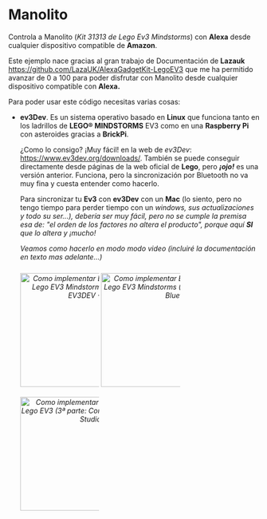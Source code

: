 # Manolito
Controla a Manolito (<i>Kit 31313 de Lego Ev3 Mindstorms</i>) con <b>Alexa</b> desde cualquier dispositivo compatible de <b>Amazon</b>.

Este ejemplo nace gracias al gran trabajo de Documentación de <b>Lazauk</b> https://github.com/LazaUK/AlexaGadgetKit-LegoEV3 que me ha permitido avanzar de 0 a 100 para poder disfrutar con Manolito desde cualquier dispositivo compatible con <b>Alexa.</b>

Para poder usar este código necesitas varias cosas:

- <b>ev3Dev</b>. Es un sistema operativo basado en <b>Linux</b> que funciona tanto en los ladrillos de <b>LEGO® MINDSTORMS</b> EV3 como en una <b>Raspberry Pi</b> con asteroides gracias a <b>BrickPi</b>. 

    ¿Como lo consigo? ¡Muy fácil! en la web de <i>ev3Dev</i>: https://www.ev3dev.org/downloads/. También se puede conseguir directamente desde páginas de la web oficial de <b>Lego</b>, pero <b><i>¡ojo!</i></b> es una versión anterior. Funciona, pero la sincronización por Bluetooth no va muy fina y cuesta entender como hacerlo.
    
    Para sincronizar tu <b>Ev3</b> con <b>ev3Dev</b> con un <b>Mac</b> (lo siento, pero no tengo tiempo para perder tiempo con un <i>windows<i/>, sus actualizaciones y todo su ser...), debería ser muy fácil, pero no se cumple la premisa esa de: "el orden de los factores no altera el producto", porque aquí <b>SI</b> que lo altera y ¡mucho!
    
    Veamos como hacerlo en modo modo video (incluiré la documentación en texto mas adelante...) 
    <div style="width: 100%; padding: 0; margin: 0 auto;">
    <div style="width: 33%; display: inline-block; margin: 10px auto; text-align: center;"><a href="https://youtu.be/SSxdLdfKS5E" target="_blank" >
        <img border="0" alt="Como implementar EV3DEV en tu ladrillo de Lego EV3 Mindstorms (1ª parte: Descarga EV3DEV + MicroSD)" src="http://www.ytopic.es/ev3/videoev3devimagen1.jpg" width="326" height="228">
    </a>
    </div>
    <div style="width: 33%; display: inline-block; margin: 10px auto; text-align: center;">
    <a href="https://youtu.be/h6alAdD6sWc" target="_blank">
        <img border="0" alt="Como implementar EV3DEV en tu ladrillo de Lego EV3 Mindstorms (2ª parte: Sincronización Bluetooth)" src="http://www.ytopic.es/ev3/videoev3devimagen2.jpg" width="326" height="228">
    </a>
    </div>
   <div style="width: 33%; display: inline-block; margin: 10px auto; text-align: center;">
    <a href="https://youtu.be/2zy9iwp4Kgs" target="_blank">
        <img border="0" alt="Como implementar EV3DEV en tu brick de Lego EV3 (3ª parte: Controla ev3DEV con Visual Studio Code)" src="http://www.ytopic.es/ev3/videoev3devimagen3.jpg" width="326" height="228">
    </a>    
    </div>
    </div>

